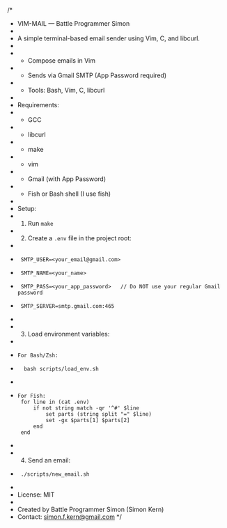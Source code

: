 
/*
 *  VIM-MAIL — Battle Programmer Simon
 *
 *  A simple terminal-based email sender using Vim, C, and libcurl.
 *
 *  - Compose emails in Vim
 *  - Sends via Gmail SMTP (App Password required)
 *  - Tools: Bash, Vim, C, libcurl
 *
 *  Requirements:
 *   - GCC
 *   - libcurl
 *   - make
 *   - vim
 *   - Gmail (with App Password)
 *   - Fish or Bash shell (I use fish)
 *
 *  Setup:
 *   1. Run `make`
 *   2. Create a `.env` file in the project root:
 *
 *      SMTP_USER=<your_email@gmail.com>
 *      SMTP_NAME=<your_name>
 *      SMTP_PASS=<your_app_password>   // Do NOT use your regular Gmail password
 *      SMTP_SERVER=smtp.gmail.com:465
 *
 *  3. Load environment variables:
 *
 *     For Bash/Zsh:
 *       bash scripts/load_env.sh
 *
 *     For Fish:
        for line in (cat .env)
            if not string match -qr '^#' $line
                set parts (string split "=" $line)
                set -gx $parts[1] $parts[2]
            end
        end
 *
 *  4. Send an email:
 *      ./scripts/new_email.sh
 *
 *  License: MIT
 *
 *  Created by Battle Programmer Simon (Simon Kern)
 *  Contact: simon.f.kern@gmail.com
 */

